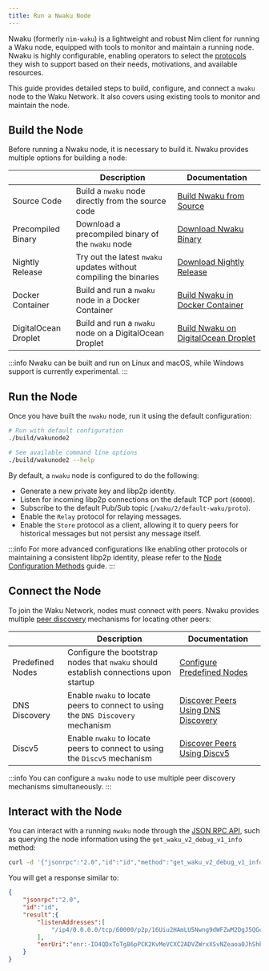 ```yaml
---
title: Run a Nwaku Node
---
```


Nwaku (formerly `nim-waku`) is a lightweight and robust Nim client for running a Waku node, equipped with tools to monitor and maintain a running node. Nwaku is highly configurable, enabling operators to select the [protocols](/overview/concepts/protocols) they wish to support based on their needs, motivations, and available resources.

This guide provides detailed steps to build, configure, and connect a `nwaku` node to the Waku Network. It also covers using existing tools to monitor and maintain the node.

## Build the Node

Before running a Nwaku node, it is necessary to build it. Nwaku provides multiple options for building a node:

| | Description | Documentation |
| - | - | - |
| Source Code | Build a `nwaku` node directly from the source code | [Build Nwaku from Source](https://github.com/waku-org/nwaku/blob/master/docs/operators/how-to/build.md) |
| Precompiled Binary | Download a precompiled binary of the `nwaku` node | [Download Nwaku Binary](https://github.com/waku-org/nwaku/tags) |
| Nightly Release | Try out the latest `nwaku` updates without compiling the binaries | [Download Nightly Release](https://github.com/waku-org/nwaku/releases/tag/nightly) |
| Docker Container | Build and run a `nwaku` node in a Docker Container | [Build Nwaku in Docker Container](https://github.com/waku-org/nwaku/blob/master/docs/operators/docker-quickstart.md) |
| DigitalOcean Droplet | Build and run a `nwaku` node on a DigitalOcean Droplet | [Build Nwaku on DigitalOcean Droplet](https://github.com/waku-org/nwaku/blob/master/docs/operators/droplet-quickstart.md) |

:::info
Nwaku can be built and run on Linux and macOS, while Windows support is currently experimental.
:::

## Run the Node

Once you have built the `nwaku` node, run it using the default configuration:

```bash
# Run with default configuration
./build/wakunode2

# See available command line options
./build/wakunode2 --help
```

By default, a `nwaku` node is configured to do the following:

- Generate a new private key and libp2p identity.
- Listen for incoming libp2p connections on the default TCP port (`60000`).
- Subscribe to the default Pub/Sub topic (`/waku/2/default-waku/proto`).
- Enable the `Relay` protocol for relaying messages.
- Enable the `Store` protocol as a client, allowing it to query peers for historical messages but not persist any message itself.

:::info
For more advanced configurations like enabling other protocols or maintaining a consistent libp2p identity, please refer to the [Node Configuration Methods](https://github.com/waku-org/nwaku/blob/master/docs/operators/how-to/configure.md) guide.
:::

## Connect the Node

To join the Waku Network, nodes must connect with peers. Nwaku provides multiple [peer discovery](/overview/concepts/peer-discovery) mechanisms for locating other peers:

| | Description | Documentation |
| - | - | - |
| Predefined Nodes | Configure the bootstrap nodes that `nwaku` should establish connections upon startup | [Configure Predefined Nodes](https://github.com/waku-org/nwaku/blob/master/docs/operators/how-to/connect.md#option-1-configure-peers-statically) |
| DNS Discovery | Enable `nwaku` to locate peers to connect to using the `DNS Discovery` mechanism | [Discover Peers Using DNS Discovery](https://github.com/waku-org/nwaku/blob/master/docs/operators/how-to/configure-dns-disc.md) |
| Discv5 | Enable `nwaku` to locate peers to connect to using the `Discv5` mechanism | [Discover Peers Using Discv5](https://github.com/waku-org/nwaku/blob/master/docs/operators/how-to/connect.md#option-3-discover-peers-using-waku-discovery-v5) |

:::info
You can configure a `nwaku` node to use multiple peer discovery mechanisms simultaneously.
:::

## Interact with the Node

You can interact with a running  `nwaku` node through the [JSON RPC API](https://rfc.vac.dev/spec/16/), such as querying the node information using the `get_waku_v2_debug_v1_info` method:

```bash
curl -d '{"jsonrpc":"2.0","id":"id","method":"get_waku_v2_debug_v1_info", "params":[]}' --header "Content-Type: application/json" http://localhost:8545
```

You will get a response similar to:

```json
{
	"jsonrpc":"2.0",
	"id":"id",
	"result":{
		"listenAddresses":[
			"/ip4/0.0.0.0/tcp/60000/p2p/16Uiu2HAmLU5Nwng9dWFZwM2DgJ5QGcUuDnefJyHJiXUCVaprhgL4"
		],
		"enrUri":"enr:-IO4QDxToTg86pPCK2KvMeVCXC2ADVZWrxXSvNZeaoa0JhShbM5qed69RQz1s1mWEEqJ3aoklo_7EU9iIBcPMVeKlCQBgmlkgnY0iXNlY3AyNTZrMaEDdBHK1Gx6y_zv5DVw5Qb3DtSOMmVHTZO1WSORrF2loL2DdWRwgiMohXdha3UyAw"
	}
}
```